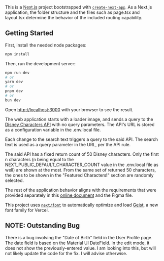 This is a [Next.js](https://nextjs.org) project bootstrapped with [`create-next-app`](https://nextjs.org/docs/app/api-reference/cli/create-next-app).  As a Next.js application, the folder structure and the files such as page.tsx and layout.tsx determine the behavior of the included routing capability.

## Getting Started

First, install the needed node  packages:

```bash
npm install
```

Then, run the development server:

```bash
npm run dev
# or
yarn dev
# or
pnpm dev
# or
bun dev
```

Open [http://localhost:3000](http://localhost:3000) with your browser to see the result.

The web application starts with a loader image, and sends a query to the [Disney Characters API](https://api.disney.dev/character) with no query parameters. The API's URL is stored as a configuration variable in the .env.local file.

Each change to the search text triggers a query to the said API. The search text is used as a query parameter in the URL, per the API rule.

The said API has a fixed return count of 50 Disney characters. Only the first n characters (n being equal to the NEXT_PUBLIC_DEFAULT_CHARACTER_COUNT value in the .env.local file as well) are shown at the most. From the same set of returned 50 characters, the ones to be shown in the "Featured Characters!" section are randomly selected.

The rest of the application behavior aligns with the requirements that were provided separately in this [online document](https://docs.google.com/document/d/1A0vzejKfHYXPC9eSY7dqBEkSlZj-fmEPcvZAbtQT10U/edit?tab=t.0) and the Figma file.

This project uses [`next/font`](https://nextjs.org/docs/app/building-your-application/optimizing/fonts) to automatically optimize and load [Geist](https://vercel.com/font), a new font family for Vercel.

## NOTE: Outstanding Bug

There is a bug involving the "Date of Birth" field in the User Profile page.  The date field is based on the Material UI DateField.  In the edit mode, it does not show the previously-entered value.  I am looking into this, but will not likely update the code for the fix.  I will advise otherwise.

